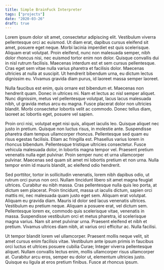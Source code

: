 ```yaml
---
title: Simple BrainFuck Interpreter
tags: ["projects"]
date: "2020-03-26"
draft: true
---
```


Lorem ipsum dolor sit amet, consectetur adipiscing elit. Vestibulum viverra pellentesque orci ac euismod. Ut diam erat, dapibus cursus eleifend sit amet, posuere eget neque. Morbi lacinia imperdiet est quis scelerisque. Aliquam erat volutpat. Proin eleifend, nunc non malesuada semper, nibh dolor rhoncus nisi, nec euismod tortor enim non dolor. Quisque convallis dui in nisl rutrum facilisis. Maecenas interdum est et sem cursus pellentesque. Cras eget sem vitae nulla varius pharetra et facilisis dolor. Maecenas ultricies at nulla at suscipit. Ut hendrerit bibendum urna, eu dictum lectus dignissim eu. Vivamus gravida diam purus, id laoreet massa semper laoreet.

Nulla faucibus est enim, quis ornare est bibendum et. Maecenas non hendrerit quam. Donec in ultrices mi. Nam et lectus ac nisl semper aliquet. Nunc dignissim, metus vel pellentesque volutpat, lacus lacus malesuada nibh, ut gravida metus arcu eu magna. Fusce placerat dolor non ultricies blandit. Morbi consectetur lobortis velit ac commodo. Donec tellus diam, laoreet ac lobortis eget, posuere vel sapien.

Proin orci nisi, volutpat eget nisi quis, aliquet iaculis leo. Quisque aliquet nec justo in pretium. Quisque non luctus risus, in molestie ante. Suspendisse pharetra diam tempus ullamcorper rhoncus. Pellentesque sed quam eu risus egestas facilisis. Etiam ac fringilla est. Phasellus varius lorem in rhoncus bibendum. Pellentesque tristique ultricies consectetur. Fusce vehicula malesuada dolor, in lobortis magna tempor vel. Praesent pretium venenatis nulla eget pulvinar. Proin semper nunc et urna ullamcorper pulvinar. Maecenas sed quam sit amet mi lobortis pretium et non urna. Nulla tempor enim id mauris blandit, ac eleifend odio hendrerit.

Sed porttitor, tortor in sollicitudin venenatis, lorem nibh dapibus odio, ut rutrum orci purus non orci. Nullam tincidunt libero sit amet magna feugiat ultrices. Curabitur eu nibh massa. Cras pellentesque nulla quis leo porta, at dictum sem placerat. Proin tincidunt, massa ut iaculis dictum, sapien orci mattis mi, nec malesuada quam justo eget sem. Aliquam erat volutpat. Aliquam eu gravida diam. Mauris id dolor sed lacus venenatis ultrices. Vestibulum eu pretium neque. Aliquam a posuere erat, vel dictum sem. Pellentesque lorem ex, commodo quis scelerisque vitae, venenatis in massa. Suspendisse vestibulum orci et metus pharetra, id scelerisque magna varius. Nam sit amet pulvinar urna. Praesent eleifend et nibh et pretium. Vivamus ultrices diam nibh, at varius orci efficitur ac. Nulla facilisi.

Ut tempor blandit lorem vel ullamcorper. Praesent mollis neque velit, sit amet cursus enim facilisis vitae. Vestibulum ante ipsum primis in faucibus orci luctus et ultrices posuere cubilia Curae; Integer viverra pellentesque aliquet. Nullam convallis lectus enim, mollis ullamcorper risus ullamcorper at. Curabitur arcu eros, semper eu dolor ut, elementum ultricies justo. Quisque eu ligula at eros pretium finibus. Fusce at rhoncus ipsum.